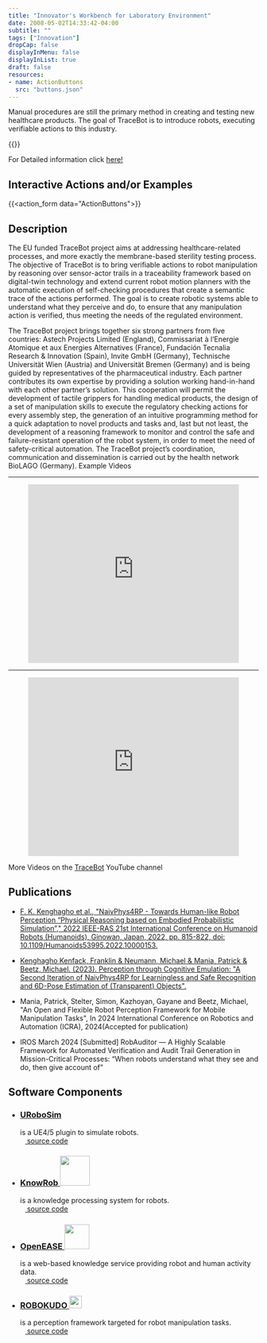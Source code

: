 ```yaml
---
title: "Innovator's Workbench for Laboratory Environment"
date: 2008-05-02T14:33:42-04:00
subtitle: ""
tags: ["Innovation"]
dropCap: false
displayInMenu: false
displayInList: true
draft: false
resources:
- name: ActionButtons
  src: "buttons.json"
---
```


Manual procedures are still the primary method in creating and testing new
healthcare products. The goal of TraceBot is to introduce robots, executing verifiable actions
to this industry.

<param class="hidde-after-preview">
{{<action_form data="ActionButtons">}}

For Detailed information click
<a href="https://www.tracebot.eu/">here!</a>

<!--more-->


Interactive Actions and/or Examples
---

{{<action_form data="ActionButtons">}}

Description
---

The EU funded TraceBot project aims at addressing healthcare-related processes, and more exactly the membrane-based sterility testing process. The objective of TraceBot is to bring verifiable actions to robot manipulation by reasoning over sensor-actor trails in a traceability framework based on digital-twin technology and extend current robot motion planners with the automatic execution of self-checking procedures that create a semantic trace of the actions performed. The goal is to create robotic systems able to understand what they perceive and do, to ensure that any manipulation action is verified, thus meeting the needs of the regulated environment.

The TraceBot project brings together six strong partners from five countries: Astech Projects Limited (England), Commissariat à l‘Energie Atomique et aux Energies Alternatives (France), Fundación Tecnalia Research & Innovation (Spain), Invite GmbH (Germany), Technische Universität Wien (Austria) and Universität Bremen (Germany) and is being guided by representatives of the pharmaceutical industry. Each partner contributes its own expertise by providing a solution working hand-in-hand with each other partner’s solution. This cooperation will permit the development of tactile grippers for handling medical products, the design of a set of manipulation skills to execute the regulatory checking actions for every assembly step, the generation of an intuitive programming method for a quick adaptation to novel products and tasks and, last but not least, the development of a reasoning framework to monitor and control the safe and failure-resistant operation of the robot system, in order to meet the need of safety-critical automation. The TraceBot project’s coordination, communication and dissemination is carried out by the health network BioLAGO (Germany). Example Videos

---
<figure class="video_container">
  <iframe width="100%" height="360" src="https://www.youtube.com/embed/C72p3hOWFss?si=nvpeSFb2E5F6nKdg" title="YouTube video player" frameborder="0" allow="accelerometer; autoplay; clipboard-write; encrypted-media; gyroscope; picture-in-picture; web-share" allowfullscreen="true"></iframe>
</figure>

---

<figure class="video_container">
  <iframe width="100%" height="360" src="https://www.youtube.com/embed/FGplce7JJzo?si=abPUJoLtAfvsd4SH" title="YouTube video player" frameborder="0" allow="accelerometer; autoplay; clipboard-write; encrypted-media; gyroscope; picture-in-picture; web-share" allowfullscreen="true"></iframe>
</figure>

More Videos on the <a href="https://www.youtube.com/@tracebot1243">TraceBot</a> YouTube channel


Publications
---


- [F. K. Kenghagho et al., "NaivPhys4RP - Towards Human-like Robot Perception “Physical Reasoning based on Embodied Probabilistic Simulation”," 2022 IEEE-RAS 21st International Conference on Humanoid Robots (Humanoids), Ginowan, Japan, 2022, pp. 815-822, doi: 10.1109/Humanoids53995.2022.10000153.](https://ieeexplore.ieee.org/stamp/stamp.jsp?arnumber=10000153)

- [Kenghagho Kenfack, Franklin & Neumann, Michael & Mania, Patrick & Beetz, Michael. (2023). Perception through Cognitive Emulation: "A Second Iteration of NaivPhys4RP for Learningless and Safe Recognition and 6D-Pose Estimation of (Transparent) Objects". ](https://www.researchgate.net/publication/374084206_Perception_through_Cognitive_Emulation_A_Second_Iteration_of_NaivPhys4RP_for_Learningless_and_Safe_Recognition_and_6D-Pose_Estimation_of_Transparent_Objects)

- Mania, Patrick, Stelter, Simon, Kazhoyan, Gayane and Beetz, Michael, "An Open
  and Flexible Robot Perception Framework for Mobile Manipulation Tasks", In
  2024 International Conference on Robotics and Automation (ICRA),
  2024(Accepted for publication)

- IROS March 2024 [Submitted]
RobAuditor — A Highly Scalable Framework for Automated Verification and Audit Trail Generation in Mission-Critical Processes: “When robots understand what they see and do, then give account of”


Software Components
---

- ### [URoboSim](https://github.com/urobosim/DemoProject)
  is a UE4/5 plugin to simulate robots.\
  [<img class="sc-image" src="https://iris.informatik.uni-bremen.de/images/github.svg" height=10> source code](https://github.com/urobosim/URoboSim)

- ### [KnowRob <img class="sc-image" src="https://ai.uni-bremen.de/_media/projects/knowrob.png" height=60>](https://www.knowrob.org/)
  is a knowledge processing system for robots.\
  [<img class="sc-image" src="https://iris.informatik.uni-bremen.de/images/github.svg" height=10> source code](https://github.com/knowrob/knowrob)

- ### [OpenEASE <img class="sc-image" src="https://ai.uni-bremen.de/_media/team/oe-logo2.png" height=50>](http://www.open-ease.org/)
  is a web-based knowledge service providing robot and human activity data.\
  [<img class="sc-image" src="https://iris.informatik.uni-bremen.de/images/github.svg" height=10> source code](https://github.com/ease-crc/openease)

- ### [ROBOKUDO <img class="sc-image" src="https://ai.uni-bremen.de/_media/team/rk_logo_v3-300px.png" height=25>](https://robokudo.ai.uni-bremen.de/)
  is a perception framework targeted for robot manipulation tasks.\
  [<img class="sc-image" src="https://iris.informatik.uni-bremen.de/images/github.svg" height=10> source code](https://gitlab.informatik.uni-bremen.de/robokudo/robokudo)
